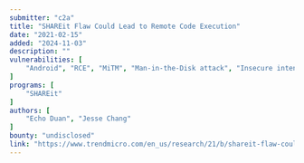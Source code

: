 ```yaml
---
submitter: "c2a"
title: "SHAREit Flaw Could Lead to Remote Code Execution"
date: "2021-02-15"
added: "2024-11-03"
description: ""
vulnerabilities: [
    "Android", "RCE", "MiTM", "Man-in-the-Disk attack", "Insecure intent", "Vulnerable Android content provider"
]
programs: [
    "SHAREit"
]
authors: [
    "Echo Duan", "Jesse Chang"
]
bounty: "undisclosed"
link: "https://www.trendmicro.com/en_us/research/21/b/shareit-flaw-could-lead-to-remote-code-execution.html"
---
```




